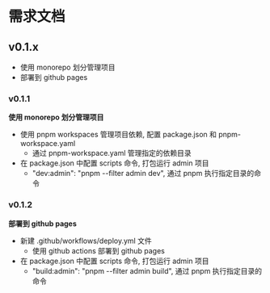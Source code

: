 # 需求文档

## v0.1.x

- 使用 monorepo 划分管理项目
- 部署到 github pages

### v0.1.1

**使用 monorepo 划分管理项目**

- 使用 pnpm workspaces 管理项目依赖, 配置 package.json 和 pnpm-workspace.yaml
  - 通过 pnpm-workspace.yaml 管理指定的依赖目录
- 在 package.json 中配置 scripts 命令, 打包运行 admin 项目
  - "dev:admin": "pnpm --filter admin dev", 通过 pnpm 执行指定目录的命令

### v0.1.2

**部署到 github pages**

- 新建 .github/workflows/deploy.yml 文件
  - 使用 github actions 部署到 github pages
- 在 package.json 中配置 scripts 命令, 打包运行 admin 项目
  - "build:admin": "pnpm --filter admin build", 通过 pnpm 执行指定目录的命令
